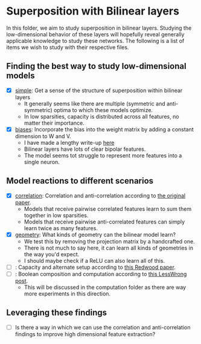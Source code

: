 # Superposition with Bilinear layers

In this folder, we aim to study superposition in bilinear layers. Studying the low-dimensional behavior of these layers will hopefully reveal generally applicable knowledge to study these networks. The following is a list of items we wish to study with their respective files.

## Finding the best way to study low-dimensional models

- [x] [simple](./simple.py): Get a sense of the structure of superposition within bilinear layers
  - It generally seems like there are multiple (symmetric and anti-symmetric) optima to which these models optimize.
  - In low sparsities, capacity is distributed across all features, no matter their importance.
- [x] [biases](./biases.py): Incorporate the bias into the weight matrix by adding a constant dimension to W and V.
  - I have made a lengthy write-up [here](./biases.md)
  - Bilinear layers have lots of clear bipolar features.
  - The model seems tot struggle to represent more features into a single neuron.

## Model reactions to different scenarios

- [x] [correlation](./correlation.py): Correlation and anti-correlation according to [the original paper](https://transformer-circuits.pub/2022/toy_model/index.html).
  - Models that receive pairwise correlated features learn to sum them together in low sparsities.
  - Models that receive pairwise anti-correlated features can simply learn twice as many features.
- [x] [geometry](./geometry.py): What kinds of geometry can the bilinear model learn?
  - We test this by removing the projection matrix by a handcrafted one.
  - There is not much to say here, it can learn all kinds of geometries in the way you'd expect.
  - I should maybe check if a ReLU can also learn all of this.
- [ ] : Capacity and alternate setup according to [this Redwood paper](https://arxiv.org/abs/2210.01892).
- [ ] : Boolean composition and computation according to [this LessWrong post](https://www.lesswrong.com/posts/2roZtSr5TGmLjXMnT/toward-a-mathematical-framework-for-computation-in).
  - This will be discussed in the computation folder as there are way more experiments in this direction.

## Leveraging these findings

- [ ] Is there a way in which we can use the correlation and anti-correlation findings to improve high dimensional feature extraction?

